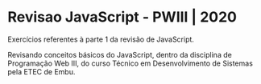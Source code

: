 # Revisao JavaScript - PWIII | 2020
 Exercícios referentes à parte 1 da revisão de JavaScript.
 
 Revisando conceitos básicos do JavaScript, dentro da disciplina de Programação Web III, do curso Técnico em Desenvolvimento de Sistemas pela ETEC de Embu.
